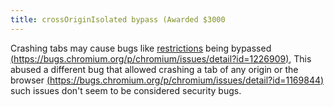 ```yaml
---
title: crossOriginIsolated bypass (Awarded $3000
---
```


Crashing tabs may cause bugs like [restrictions](https://web.dev/why-coop-coep/) being bypassed [(https://bugs.chromium.org/p/chromium/issues/detail?id=1226909)](https://bugs.chromium.org/p/chromium/issues/detail?id=1226909),
This abused a different bug that allowed crashing a tab of any origin or the browser [(https://bugs.chromium.org/p/chromium/issues/detail?id=1169844)](https://bugs.chromium.org/p/chromium/issues/detail?id=1169844) such issues don't seem to be considered security bugs.
